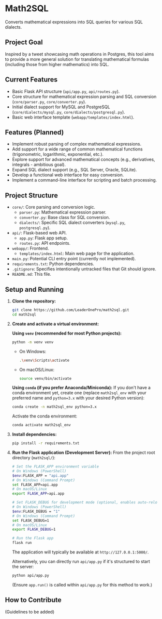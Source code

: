 # Math2SQL

Converts mathematical expressions into SQL queries for various SQL dialects.

## Project Goal

Inspired by a tweet showcasing math operations in Postgres, this tool aims to provide a more general solution for translating mathematical formulas (including those from higher mathematics) into SQL.

## Current Features

- Basic Flask API structure (`api/app.py`, `api/routes.py`).
- Core structure for mathematical expression parsing and SQL conversion (`core/parser.py`, `core/converter.py`).
- Initial dialect support for MySQL and PostgreSQL (`core/dialects/mysql.py`, `core/dialects/postgresql.py`).
- Basic web interface template (`webapp/templates/index.html`).

## Features (Planned)

-   Implement robust parsing of complex mathematical expressions.
-   Add support for a wide range of common mathematical functions (trigonometric, logarithmic, exponential, etc.).
-   Explore support for advanced mathematical concepts (e.g., derivatives, integrals - ambitious goal).
-   Expand SQL dialect support (e.g., SQL Server, Oracle, SQLite).
-   Develop a functional web interface for easy conversion.
-   Implement a command-line interface for scripting and batch processing.

## Project Structure

-   `core/`: Core parsing and conversion logic.
    -   `parser.py`: Mathematical expression parser.
    -   `converter.py`: Base class for SQL conversion.
    -   `dialects/`: Specific SQL dialect converters (`mysql.py`, `postgresql.py`).
-   `api/`: Flask-based web API.
    -   `app.py`: Flask app setup.
    -   `routes.py`: API endpoints.
-   `webapp/`: Frontend.
    -   `templates/index.html`: Main web page for the application.
-   `main.py`: Potential CLI entry point (currently not implemented).
-   `requirements.txt`: Python dependencies.
-   `.gitignore`: Specifies intentionally untracked files that Git should ignore.
-   `README.md`: This file.

## Setup and Running

1.  **Clone the repository:**
    ```bash
    git clone https://github.com/LeaderOnePro/math2sql.git
    cd math2sql
    ```
2.  **Create and activate a virtual environment:**

    **Using `venv` (recommended for most Python projects):**
    ```bash
    python -m venv venv
    ```
    -   On Windows:
        ```bash
        .\venv\Scripts\activate
        ```
    -   On macOS/Linux:
        ```bash
        source venv/bin/activate
        ```

    **Using `conda` (if you prefer Anaconda/Miniconda):**
    If you don't have a conda environment yet, create one (replace `math2sql_env` with your preferred name and `python=3.x` with your desired Python version):
    ```bash
    conda create -n math2sql_env python=3.x
    ```
    Activate the conda environment:
    ```bash
    conda activate math2sql_env
    ```
3.  **Install dependencies:**
    ```bash
    pip install -r requirements.txt
    ```
4.  **Run the Flask application (Development Server):**
    From the project root directory (`math2sql/`):
    ```bash
    # Set the FLASK_APP environment variable
    # On Windows (PowerShell)
    $env:FLASK_APP = "api.app"
    # On Windows (Command Prompt)
    set FLASK_APP=api.app
    # On macOS/Linux
    export FLASK_APP=api.app

    # Set FLASK_DEBUG for development mode (optional, enables auto-reloading and debugger)
    # On Windows (PowerShell)
    $env:FLASK_DEBUG = "1"
    # On Windows (Command Prompt)
    set FLASK_DEBUG=1
    # On macOS/Linux
    export FLASK_DEBUG=1

    # Run the Flask app
    flask run
    ```
    The application will typically be available at `http://127.0.0.1:5000/`.

    Alternatively, you can directly run `api/app.py` if it's structured to start the server:
    ```bash
    python api/app.py
    ```
    (Ensure `app.run()` is called within `api/app.py` for this method to work.)

## How to Contribute

(Guidelines to be added)